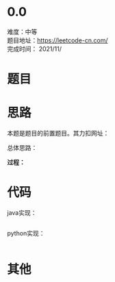 # 0.0
难度：中等   
题目地址：https://leetcode-cn.com/   
完成时间：  2021/11/   
# 题目


# 思路
本题是题目[]()的前置题目。其力扣网址：

总体思路：

**过程：**    

# 代码
java实现：   
```

```
python实现：   
```

```
# 其他



